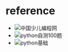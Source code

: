 # reference

- ![中国少儿编程网](http://www.kidscode.cn/python)
- ![python自测100题](https://zhuanlan.zhihu.com/p/57991045)
- ![python基础](https://www.jianshu.com/nb/37113474)